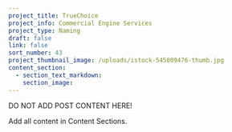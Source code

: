 ```yaml
---
project_title: TrueChoice
project_info: Commercial Engine Services
project_type: Naming
draft: false
link: false
sort_number: 43
project_thumbnail_image: /uploads/istock-545809476-thumb.jpg
content_section:
  - section_text_markdown:
    section_image:
---
```



DO NOT ADD POST CONTENT HERE!

Add all content in Content Sections.